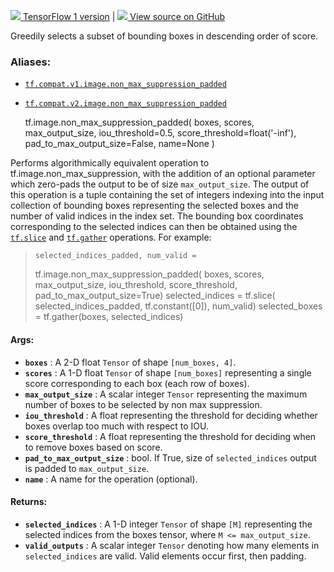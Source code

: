 [ ![](https://tensorflow.google.cn/images/tf_logo_32px.png) TensorFlow 1
version](/versions/r1.15/api_docs/python/tf/image/non_max_suppression_padded)
|  [ ![](https://tensorflow.google.cn/images/GitHub-Mark-32px.png) View source
on GitHub
](https://github.com/tensorflow/tensorflow/blob/r2.0/tensorflow/python/ops/image_ops_impl.py#L2742-L2803)  
  
  
Greedily selects a subset of bounding boxes in descending order of score.

### Aliases:

  * [`tf.compat.v1.image.non_max_suppression_padded`](/api_docs/python/tf/image/non_max_suppression_padded)
  * [`tf.compat.v2.image.non_max_suppression_padded`](/api_docs/python/tf/image/non_max_suppression_padded)

    
    
    tf.image.non_max_suppression_padded(
        boxes,
        scores,
        max_output_size,
        iou_threshold=0.5,
        score_threshold=float('-inf'),
        pad_to_max_output_size=False,
        name=None
    )
    

Performs algorithmically equivalent operation to tf.image.non_max_suppression,
with the addition of an optional parameter which zero-pads the output to be of
size `max_output_size`. The output of this operation is a tuple containing the
set of integers indexing into the input collection of bounding boxes
representing the selected boxes and the number of valid indices in the index
set. The bounding box coordinates corresponding to the selected indices can
then be obtained using the
[`tf.slice`](https://tensorflow.google.cn/api_docs/python/tf/slice) and
[`tf.gather`](https://tensorflow.google.cn/api_docs/python/tf/gather)
operations. For example:

>
>     selected_indices_padded, num_valid =
> tf.image.non_max_suppression_padded(
>         boxes, scores, max_output_size, iou_threshold,
>         score_threshold, pad_to_max_output_size=True)
>     selected_indices = tf.slice(
>         selected_indices_padded, tf.constant([0]), num_valid)
>     selected_boxes = tf.gather(boxes, selected_indices)
>  

#### Args:

  * **`boxes`** : A 2-D float `Tensor` of shape `[num_boxes, 4]`.
  * **`scores`** : A 1-D float `Tensor` of shape `[num_boxes]` representing a single score corresponding to each box (each row of boxes).
  * **`max_output_size`** : A scalar integer `Tensor` representing the maximum number of boxes to be selected by non max suppression.
  * **`iou_threshold`** : A float representing the threshold for deciding whether boxes overlap too much with respect to IOU.
  * **`score_threshold`** : A float representing the threshold for deciding when to remove boxes based on score.
  * **`pad_to_max_output_size`** : bool. If True, size of `selected_indices` output is padded to `max_output_size`.
  * **`name`** : A name for the operation (optional).

#### Returns:

  * **`selected_indices`** : A 1-D integer `Tensor` of shape `[M]` representing the selected indices from the boxes tensor, where `M <= max_output_size`.
  * **`valid_outputs`** : A scalar integer `Tensor` denoting how many elements in `selected_indices` are valid. Valid elements occur first, then padding.


